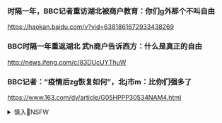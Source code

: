 ### 时隔一年，BBC记者重访湖北被商户教育：你们g外那个不叫自由
https://haokan.baidu.com/v?vid=6381861672933438269

### BBC时隔一年重返湖北 武h商户告诉西方：什么是真正的自由
http://news.ifeng.com/c/83DUcUYThuW

### BBC记者：“疫情后zg恢复如何”，北j市m：比你们强多了
https://www.163.com/dy/article/G05HPPP30534NAM4.html

<details><summary>慎入🔞NSFW</summary>

Not Safe For Work
<img src="https://upload.wikimedia.org/wikipedia/commons/thumb/d/d3/Biohazard_Symbol_Specification.png/210px-Biohazard_Symbol_Specification.png">

<details><summary><b>风险自理Use At Your Own Risk🈲</summary>

### BBC“重返武h，被武h市m怼了
https://new.qq.com/omn/20210126/20210126A0GZ2Y00.html

镜头中的武h市民回答：“这个病毒是从其他g家来到这里的”、“它来自美国
<img src="https://inews.gtimg.com/newsapp_bt/0/13090050148/>

<img src="https://inews.gtimg.com/newsapp_bt/0/13090050149/">

### BBC"重返武h被武h市m怼了 网友：感觉他努力想黑但实在做不到
https://new.qq.com/omn/20210126/20210126A0GZ2Y00.html

被北j市m嘲讽：比你们g家强多了
<img src="https://p1.itc.cn/q_70/images03/20210127/9bc18d2b63284fde8ed4cb7b1d89cd73.png>

武h市m鉴定表示它来自其它g家，zg是受害者
<img src="https://p2.itc.cn/q_70/images03/20210127/6505dcf653d6427e8f00c5f8f876a2eb.png">

</details>
</details>

